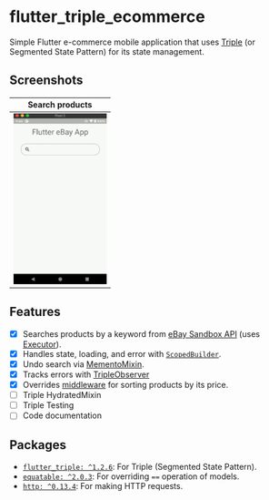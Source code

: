 # flutter_triple_ecommerce

Simple Flutter e-commerce mobile application that uses [Triple](https://triple.flutterando.com.br) (or Segmented State Pattern) for its state management.

## Screenshots

| Search products |
| - |
| <img src="screenshots/search_product.gif" height="300" /> |

## Features

- [x] Searches products by a keyword from [eBay Sandbox API](https://developer.ebay.com/api-docs/buy/browse/static/overview.html) (uses [Executor](https://triple.flutterando.com.br/docs/getting-started/executors)).
- [x] Handles state, loading, and error with [`ScopedBuilder`](https://triple.flutterando.com.br/docs/getting-started/using-flutter-triple#scopedbuilder).
- [x] Undo search via [MementoMixin](https://triple.flutterando.com.br/docs/getting-started/Mixins#mementomixin).
- [x] Tracks errors with [TripleObserver](https://triple.flutterando.com.br/docs/getting-started/tracking)
- [x] Overrides [middleware](https://triple.flutterando.com.br/docs/getting-started/middleware) for sorting products by its price.
- [ ] Triple HydratedMixin
- [ ] Triple Testing
- [ ] Code documentation

## Packages

- [`flutter_triple: ^1.2.6`](https://pub.dev/packages/flutter_triple): For Triple (Segmented State Pattern).
- [`equatable: ^2.0.3`](https://pub.dev/packages/equatable): For overriding `==` operation of models.
- [`http: ^0.13.4`](https://pub.dev/packages/http): For making HTTP requests.

